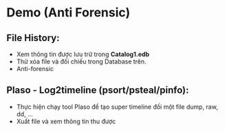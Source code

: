 # Demo (Anti Forensic)

## File History:

- Xem thông tin được lưu trữ trong **Catalog1.edb**
- Thử xóa file và đối chiếu trong Database trên.
- Anti-forensic


## Plaso - Log2timeline (psort/psteal/pinfo):

- Thực hiện chạy tool Plaso để tạo super timeline đối một file dump, raw, dd, ...
- Xuất file và xem thông tin thu được


